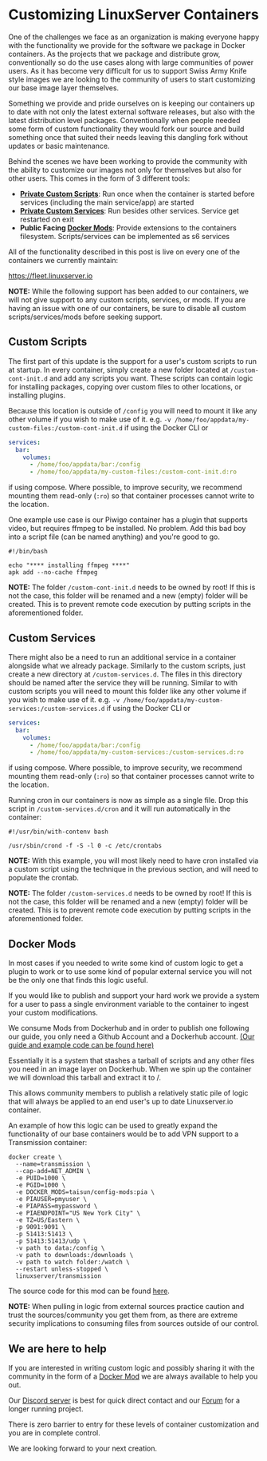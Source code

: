 # Customizing LinuxServer Containers

One of the challenges we face as an organization is making everyone happy with the functionality we provide for the software we package in Docker containers. As the projects that we package and distribute grow, conventionally so do the use cases along with large communities of power users. As it has become very difficult for us to support Swiss Army Knife style images we are looking to the community of users to start customizing our base image layer themselves.

Something we provide and pride ourselves on is keeping our containers up to date with not only the latest external software releases, but also with the latest distribution level packages. Conventionally when people needed some form of custom functionality they would fork our source and build something once that suited their needs leaving this dangling fork without updates or basic maintenance.

Behind the scenes we have been working to provide the community with the ability to customize our images not only for themselves but also for other users. This comes in the form of 3 different tools:

- [**Private Custom Scripts**](#custom-scripts): Run once when the container is started before services (including the main service/app) are started
- [**Private Custom Services**](#custom-services): Run besides other services. Service get restarted on exit
- **Public Facing [Docker Mods](https://github.com/linuxserver/docker-mods)**: Provide extensions to the containers filesystem. Scripts/services can be implemented as s6 services

All of the functionality described in this post is live on every one of the containers we currently maintain:

<https://fleet.linuxserver.io>

**NOTE:** While the following support has been added to our containers, we will not give support to any custom scripts, services, or mods. If you are having an issue with one of our containers, be sure to disable all custom scripts/services/mods before seeking support.

## Custom Scripts

The first part of this update is the support for a user's custom scripts to run at startup. In every container, simply create a new folder located at `/custom-cont-init.d` and add any scripts you want. These scripts can contain logic for installing packages, copying over custom files to other locations, or installing plugins.

Because this location is outside of `/config` you will need to mount it like any other volume if you wish to make use of it. e.g. `-v /home/foo/appdata/my-custom-files:/custom-cont-init.d` if using the Docker CLI or

```yaml
services:
  bar:
    volumes:
      - /home/foo/appdata/bar:/config
      - /home/foo/appdata/my-custom-files:/custom-cont-init.d:ro
```

if using compose. Where possible, to improve security, we recommend mounting them read-only (`:ro`) so that container processes cannot write to the location.

One example use case is our Piwigo container has a plugin that supports video, but requires ffmpeg to be installed. No problem. Add this bad boy into a script file (can be named anything) and you're good to go.

```shell
#!/bin/bash

echo "**** installing ffmpeg ****"
apk add --no-cache ffmpeg
```

**NOTE:** The folder `/custom-cont-init.d` needs to be owned by root! If this is not the case, this folder will be renamed and a new (empty) folder will be created. This is to prevent remote code execution by putting scripts in the aforementioned folder.

## Custom Services

There might also be a need to run an additional service in a container alongside what we already package. Similarly to the custom scripts, just create a new directory at `/custom-services.d`. The files in this directory should be named after the service they will be running. Similar to with custom scripts you will need to mount this folder like any other volume if you wish to make use of it. e.g. `-v /home/foo/appdata/my-custom-services:/custom-services.d` if using the Docker CLI or

```yaml
services:
  bar:
    volumes:
      - /home/foo/appdata/bar:/config
      - /home/foo/appdata/my-custom-services:/custom-services.d:ro
```

if using compose. Where possible, to improve security, we recommend mounting them read-only (`:ro`) so that container processes cannot write to the location.

Running cron in our containers is now as simple as a single file. Drop this script in `/custom-services.d/cron` and it will run automatically in the container:

```shell
#!/usr/bin/with-contenv bash

/usr/sbin/crond -f -S -l 0 -c /etc/crontabs
```

**NOTE:** With this example, you will most likely need to have cron installed via a custom script using the technique in the previous section, and will need to populate the crontab.

**NOTE:** The folder `/custom-services.d` needs to be owned by root! If this is not the case, this folder will be renamed and a new (empty) folder will be created. This is to prevent remote code execution by putting scripts in the aforementioned folder.

## Docker Mods

In most cases if you needed to write some kind of custom logic to get a plugin to work or to use some kind of popular external service you will not be the only one that finds this logic useful.

If you would like to publish and support your hard work we provide a system for a user to pass a single environment variable to the container to ingest your custom modifications.

We consume Mods from Dockerhub and in order to publish one following our guide, you only need a Github Account and a Dockerhub account. [(Our guide and example code can be found here)](https://github.com/linuxserver/docker-mods)

Essentially it is a system that stashes a tarball of scripts and any other files you need in an image layer on Dockerhub. When we spin up the container we will download this tarball and extract it to /.

This allows community members to publish a relatively static pile of logic that will always be applied to an end user's up to date Linuxserver.io container.

An example of how this logic can be used to greatly expand the functionality of our base containers would be to add VPN support to a Transmission container:

```shell
docker create \
  --name=transmission \
  --cap-add=NET_ADMIN \
  -e PUID=1000 \
  -e PGID=1000 \
  -e DOCKER_MODS=taisun/config-mods:pia \
  -e PIAUSER=pmyuser \
  -e PIAPASS=mypassword \
  -e PIAENDPOINT="US New York City" \
  -e TZ=US/Eastern \
  -p 9091:9091 \
  -p 51413:51413 \
  -p 51413:51413/udp \
  -v path to data:/config \
  -v path to downloads:/downloads \
  -v path to watch folder:/watch \
  --restart unless-stopped \
  linuxserver/transmission
```

The source code for this mod can be found [here](https://github.com/Taisun-Docker/config-mods/tree/master/pia).

**NOTE:** When pulling in logic from external sources practice caution and trust the sources/community you get them from, as there are extreme security implications to consuming files from sources outside of our control.

## We are here to help

If you are interested in writing custom logic and possibly sharing it with the community in the form of a [Docker Mod](https://github.com/linuxserver/docker-mods) we are always available to help you out.

Our [Discord server](https://discord.gg/YWrKVTn) is best for quick direct contact and our [Forum](https://discourse.linuxserver.io/) for a longer running project.

There is zero barrier to entry for these levels of container customization and you are in complete control.

We are looking forward to your next creation.
